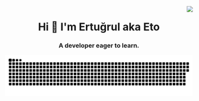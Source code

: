 <img align="right" src="https://visitor-badge.laobi.icu/badge?page_id=etoeternita.etoeternita" />

<h1 align="center">Hi 👋 I'm Ertuğrul aka Eto</h1>
<h3 align="center">A developer eager to learn.</h3>

<picture>
  <source media="(prefers-color-scheme: dark)" srcset="https://raw.githubusercontent.com/etoeternita/etoeternita/output/github-contribution-grid-snake-dark.svg">
  <source media="(prefers-color-scheme: light)" srcset="https://raw.githubusercontent.com/etoeternita/etoeternita/output/github-contribution-grid-snake.svg">
  <img alt="github contribution grid snake animation" src="https://raw.githubusercontent.com/etoeternita/etoeternita/output/github-contribution-grid-snake.svg">
</picture>
